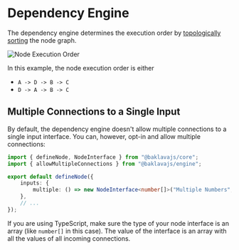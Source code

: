 # Dependency Engine

The dependency engine determines the execution order by [topologically sorting](https://en.wikipedia.org/wiki/Topological_sorting) the node graph.

![Node Execution Order](/img/node_execution_order.png)

In this example, the node execution order is either

-   `A -> D -> B -> C`
-   `D -> A -> B -> C`

## Multiple Connections to a Single Input

By default, the dependency engine doesn't allow multiple connections to a single input interface.
You can, however, opt-in and allow multiple connections:

```ts
import { defineNode, NodeInterface } from "@baklavajs/core";
import { allowMultipleConnections } from "@baklavajs/engine";

export default defineNode({
    inputs: {
        multiple: () => new NodeInterface<number[]>("Multiple Numbers", []).use(allowMultipleConnections),
    },
    // ...
});
```

If you are using TypeScript, make sure the type of your node interface is an array (like `number[]` in this case).
The value of the interface is an array with all the values of all incoming connections.
